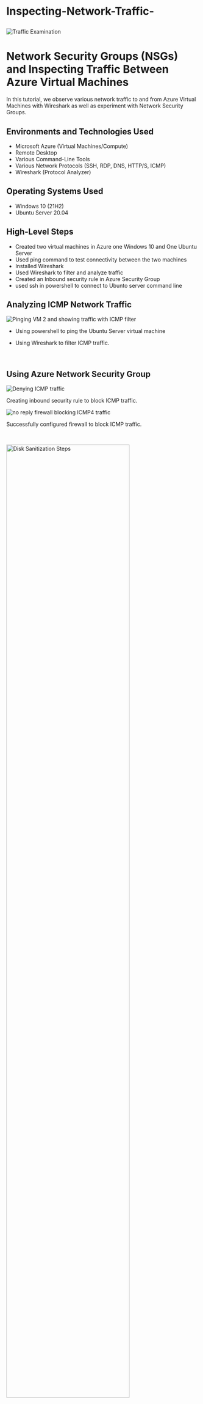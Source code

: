 # Inspecting-Network-Traffic-<p align="center">
<img src="https://i.imgur.com/Ua7udoS.png" alt="Traffic Examination"/>
</p>

<h1>Network Security Groups (NSGs) and Inspecting Traffic Between Azure Virtual Machines</h1>
In this tutorial, we observe various network traffic to and from Azure Virtual Machines with Wireshark as well as experiment with Network Security Groups. <br />




<h2>Environments and Technologies Used</h2>

- Microsoft Azure (Virtual Machines/Compute)
- Remote Desktop
- Various Command-Line Tools
- Various Network Protocols (SSH, RDP, DNS, HTTP/S, ICMP)
- Wireshark (Protocol Analyzer)

<h2>Operating Systems Used </h2>

- Windows 10 (21H2)
- Ubuntu Server 20.04

<h2>High-Level Steps</h2>

- Created two virtual machines in Azure one Windows 10 and One Ubuntu Server
- Used ping command to test connectivity between the two machines
- Installed Wireshark
- Used Wireshark to filter and analyze traffic
- Created an Inbound security rule in Azure Security Group
- used ssh in powershell to connect to Ubunto server command line

<h2>Analyzing ICMP Network Traffic</h2>

<p>

![Pinging VM 2 and showing traffic with ICMP filter](https://github.com/user-attachments/assets/75725500-be75-4f65-891e-73d51f1d6572)

- Using powershell to ping the Ubuntu Server virtual machine

- Using Wireshark to filter ICMP traffic.
</p>
<br />

<h2>Using Azure Network Security Group </h2>




![Denying ICMP traffic](https://github.com/user-attachments/assets/1c5594e6-7eac-41de-9d9e-d6a8239a85d7)

 Creating inbound security rule to block ICMP traffic.
 

![no reply firewall blocking ICMP4 traffic](https://github.com/user-attachments/assets/de4dab6a-ebeb-4a96-9bca-463430d364c3)

Successfully configured firewall to block ICMP traffic.
</p>
<p>
</p>
<br />

<p>
<img src="https://i.imgur.com/DJmEXEB.png" height="80%" width="80%" alt="Disk Sanitization Steps"/>
</p>
<p>
Lorem ipsum dolor sit amet, consectetur adipiscing elit, sed do eiusmod tempor incididunt ut labore et dolore magna aliqua. Ut enim ad minim veniam, quis nostrud exercitation ullamco laboris nisi ut aliquip ex ea commodo consequat. Duis aute irure dolor in reprehenderit in voluptate velit esse cillum dolore eu fugiat nulla pariatur.
</p>
<br />
